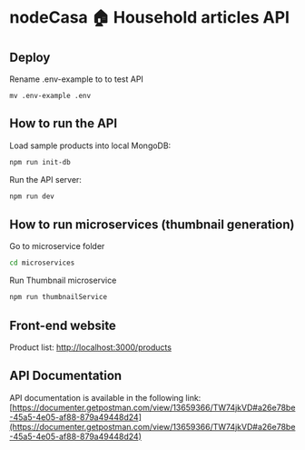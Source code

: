 # nodeCasa 🏠 Household articles API

## Deploy

Rename .env-example to to test API

```
mv .env-example .env
```

## How to run the API

Load sample products into local MongoDB:

```bash
npm run init-db
```

Run the API server:

```bash
npm run dev
```

## How to run microservices (thumbnail generation)

Go to microservice folder

```bash
cd microservices
```

Run Thumbnail microservice

```bash
npm run thumbnailService
```

## Front-end website

Product list: [http://localhost:3000/products](http://localhost:3000/products)

## API Documentation

API documentation is available in the following link: [https://documenter.getpostman.com/view/13659366/TW74jkVD#a26e78be-45a5-4e05-af88-879a49448d24](https://documenter.getpostman.com/view/13659366/TW74jkVD#a26e78be-45a5-4e05-af88-879a49448d24)
